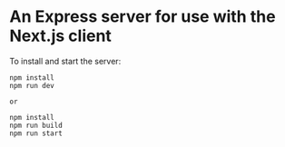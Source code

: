 # An Express server for use with the Next.js client

To install and start the server:

	npm install
	npm run dev

	or

	npm install
	npm run build
	npm run start
